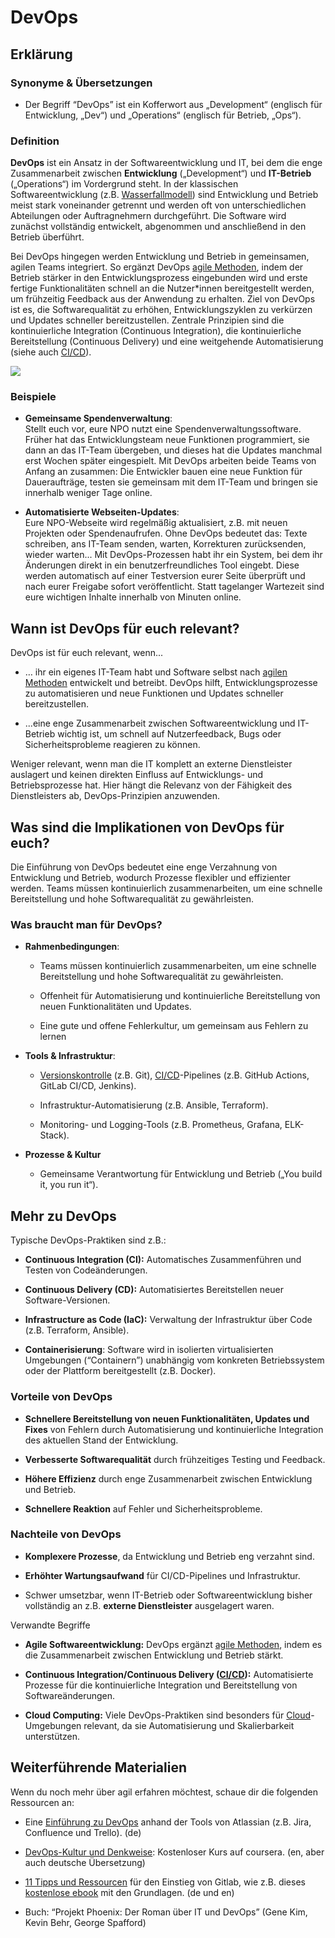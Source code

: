 # DevOps
## Erklärung

### Synonyme & Übersetzungen

- Der Begriff “DevOps” ist ein Kofferwort aus „Development“ (englisch für Entwicklung, „Dev“) und „Operations“ (englisch für Betrieb, „Ops“).

### Definition

**DevOps** ist ein Ansatz in der Softwareentwicklung und IT, bei dem die enge Zusammenarbeit zwischen **Entwicklung** („Development“) und **IT-Betrieb** („Operations“) im Vordergrund steht. In der klassischen Softwareentwicklung (z.B. [Wasserfallmodell](https://civic-data.de/selbstlernmaterial/#wasserfall)) sind Entwicklung und Betrieb meist stark voneinander getrennt und werden oft von unterschiedlichen Abteilungen oder Auftragnehmern durchgeführt. Die Software wird zunächst vollständig entwickelt, abgenommen und anschließend in den Betrieb überführt.

Bei DevOps hingegen werden Entwicklung und Betrieb in gemeinsamen, agilen Teams integriert. So ergänzt DevOps [agile Methoden](https://civic-data.de/selbstlernmaterial/#agil), indem der Betrieb stärker in den Entwicklungsprozess eingebunden wird und erste fertige Funktionalitäten schnell an die Nutzer\*innen bereitgestellt werden, um frühzeitig Feedback aus der Anwendung zu erhalten. Ziel von DevOps ist es, die Softwarequalität zu erhöhen, Entwicklungszyklen zu verkürzen und Updates schneller bereitzustellen. Zentrale Prinzipien sind die kontinuierliche Integration (Continuous Integration), die kontinuierliche Bereitstellung (Continuous Delivery) und eine weitgehende Automatisierung (siehe auch [CI/CD](https://civic-data.de/selbstlernmaterial/#cicd)).

![](https://civic-data.de/app/uploads/devops.svg)



### Beispiele

- **Gemeinsame Spendenverwaltung**:  
  Stellt euch vor, eure NPO nutzt eine Spendenverwaltungssoftware. Früher hat das Entwicklungsteam neue Funktionen programmiert, sie dann an das IT-Team übergeben, und dieses hat die Updates manchmal erst Wochen später eingespielt. Mit DevOps arbeiten beide Teams von Anfang an zusammen: Die Entwickler bauen eine neue Funktion für Daueraufträge, testen sie gemeinsam mit dem IT-Team und bringen sie innerhalb weniger Tage online.

- **Automatisierte Webseiten-Updates**:  
  Eure NPO-Webseite wird regelmäßig aktualisiert, z.B. mit neuen Projekten oder Spendenaufrufen. Ohne DevOps bedeutet das: Texte schreiben, ans IT-Team senden, warten, Korrekturen zurücksenden, wieder warten... Mit DevOps-Prozessen habt ihr ein System, bei dem ihr Änderungen direkt in ein benutzerfreundliches Tool eingebt. Diese werden automatisch auf einer Testversion eurer Seite überprüft und nach eurer Freigabe sofort veröffentlicht. Statt tagelanger Wartezeit sind eure wichtigen Inhalte innerhalb von Minuten online.

## Wann ist DevOps für euch relevant? 

DevOps ist für euch relevant, wenn...

- … ihr ein eigenes IT-Team habt und Software selbst nach [agilen Methoden](https://civic-data.de/selbstlernmaterial/#agil) entwickelt und betreibt. DevOps hilft, Entwicklungsprozesse zu automatisieren und neue Funktionen und Updates schneller bereitzustellen.

- ...eine enge Zusammenarbeit zwischen Softwareentwicklung und IT-Betrieb wichtig ist, um schnell auf Nutzerfeedback, Bugs oder Sicherheitsprobleme reagieren zu können.

Weniger relevant, wenn man die IT komplett an externe Dienstleister auslagert und keinen direkten Einfluss auf Entwicklungs- und Betriebsprozesse hat. Hier hängt die Relevanz von der Fähigkeit des Dienstleisters ab, DevOps-Prinzipien anzuwenden.

## Was sind die Implikationen von DevOps für euch? 

Die Einführung von DevOps bedeutet eine enge Verzahnung von Entwicklung und Betrieb, wodurch Prozesse flexibler und effizienter werden. Teams müssen kontinuierlich zusammenarbeiten, um eine schnelle Bereitstellung und hohe Softwarequalität zu gewährleisten.

### Was braucht man für DevOps?

- **Rahmenbedingungen**:

  - Teams müssen kontinuierlich zusammenarbeiten, um eine schnelle Bereitstellung und hohe Softwarequalität zu gewährleisten.

  - Offenheit für Automatisierung und kontinuierliche Bereitstellung von neuen Funktionalitäten und Updates.

  - Eine gute und offene Fehlerkultur, um gemeinsam aus Fehlern zu lernen

- **Tools & Infrastruktur**:

  - [Versionskontrolle](https://civic-data.de/selbstlernmaterial/#git) (z.B. Git), [CI/CD](https://civic-data.de/selbstlernmaterial/#cicd)-Pipelines (z.B. GitHub Actions, GitLab CI/CD, Jenkins).

  - Infrastruktur-Automatisierung (z.B. Ansible, Terraform).

  - Monitoring- und Logging-Tools (z.B. Prometheus, Grafana, ELK-Stack).

- **Prozesse & Kultur**

  - Gemeinsame Verantwortung für Entwicklung und Betrieb („You build it, you run it“).

## Mehr zu DevOps

Typische DevOps-Praktiken sind z.B.:

- **Continuous Integration (CI):** Automatisches Zusammenführen und Testen von Codeänderungen.

- **Continuous Delivery (CD):** Automatisiertes Bereitstellen neuer Software-Versionen.

- **Infrastructure as Code (IaC):** Verwaltung der Infrastruktur über Code (z.B. Terraform, Ansible).

- **Containerisierung**: Software wird in isolierten virtualisierten Umgebungen (“Containern”) unabhängig vom konkreten Betriebssystem oder der Plattform bereitgestellt (z.B. Docker).

### Vorteile von DevOps

- **Schnellere Bereitstellung von neuen Funktionalitäten, Updates und Fixes** von Fehlern durch Automatisierung und kontinuierliche Integration des aktuellen Stand der Entwicklung.

- **Verbesserte Softwarequalität** durch frühzeitiges Testing und Feedback.

- **Höhere Effizienz** durch enge Zusammenarbeit zwischen Entwicklung und Betrieb.

- **Schnellere Reaktion** auf Fehler und Sicherheitsprobleme.

### Nachteile von DevOps

- **Komplexere Prozesse**, da Entwicklung und Betrieb eng verzahnt sind.

- **Erhöhter Wartungsaufwand** für CI/CD-Pipelines und Infrastruktur.

- Schwer umsetzbar, wenn IT-Betrieb oder Softwareentwicklung bisher vollständig an z.B. **externe Dienstleister** ausgelagert waren.

Verwandte Begriffe

- **Agile Softwareentwicklung:** DevOps ergänzt [agile Methoden](https://civic-data.de/selbstlernmaterial/#agil), indem es die Zusammenarbeit zwischen Entwicklung und Betrieb stärkt.

- **Continuous Integration/Continuous Delivery ([CI/CD](https://civic-data.de/selbstlernmaterial/#cicd)):** Automatisierte Prozesse für die kontinuierliche Integration und Bereitstellung von Softwareänderungen.

- **Cloud Computing:** Viele DevOps-Praktiken sind besonders für [Cloud](https://civic-data.de/selbstlernmaterial/#cloud)-Umgebungen relevant, da sie Automatisierung und Skalierbarkeit unterstützen.

## Weiterführende Materialien

Wenn du noch mehr über agil erfahren möchtest, schaue dir die folgenden Ressourcen an:

- Eine [Einführung zu DevOps](https://www.atlassian.com/de/devops) anhand der Tools von Atlassian (z.B. Jira, Confluence und Trello). (de)

- [DevOps-Kultur und Denkweise](https://www.coursera.org/learn/devops-culture-and-mindset): Kostenloser Kurs auf coursera. (en, aber auch deutsche Übersetzung)

- [11 Tipps und Ressourcen](https://about.gitlab.com/de-de/topics/devops/devops-beginner-resources/) für den Einstieg von Gitlab, wie z.B. dieses [kostenlose ebook](https://learn.gitlab.com/beginners-guide-devops/guide-to-devops) mit den Grundlagen. (de und en)

- Buch: “Projekt Phoenix: Der Roman über IT und DevOps” (Gene Kim, Kevin Behr, George Spafford)
